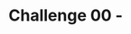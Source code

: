 # Challenge 00 - <Title of Challenge> - Coach's Guide 

**[Home](./README.md)** - [Next Solution >](./Solution-01.md)

## Notes & Guidance

The student will need an Azure subscription with "Contributor" permissions.  
The entirety of this hack's challenges using the [Azure Cloud Shell](#work-from-azure-cloud-shell) in a web browser (fastest path), or you can choose to install the necessary tools on your [local workstation (Windows/WSL, Mac, or Linux)](#work-from-local-workstation).
 
We recommend installing the tools on your workstation. 
  
- The AKS "contossoappmysql" web front end has a public IP address that you can connect to. 
- If this is an internal AIRS ACCOUNT, keep the security autobot happy and create a Network Security Group on the Vnet,
 
```bash

 kubectl -n mysql get svc

```
